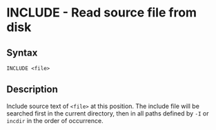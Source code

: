 # INCLUDE - Read source file from disk

## Syntax
```assembly
INCLUDE <file>
```

## Description
Include source text of `<file>` at this position.
The include file will be searched first in the current directory, then in all paths defined by `-I` or `incdir` in the order of occurrence.
